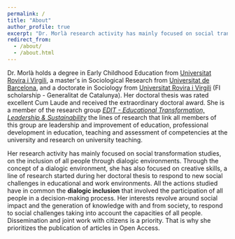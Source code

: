 ```yaml
---
permalink: /
title: "About"
author_profile: true
excerpt: "Dr. Morlà research activity has mainly focused on social transformation studies, on the inclusion of all people through dialogic environments. Through the concept of a dialogic environment, she has also focused on creative skills, a line of research started during his doctoral thesis to respond to new social challenges in educational and work environments."
redirect_from:
  - /about/
  - /about.html
---
```


Dr. Morlà holds a degree in Early Childhood Education from [Universitat Rovira i Virgili], a master's in Sociological Research from [Universitat de Barcelona], and a doctorate in Sociology from [Universitat Rovira i Virgili] (FI scholarship - Generalitat de Catalunya). Her doctoral thesis was rated excellent Cum Laude and received the extraordinary doctoral award. She is a member of the research group *[EDIT - Educational Transformation, Leadership & Sustainability]* the lines of research that link all members of this group are leadership and improvement of education, professional development in education, teaching and assessment of competencies at the university and research on university teaching.

Her research activity has mainly focused on social transformation studies, on the inclusion of all people through dialogic environments. Through the concept of a dialogic environment, she has also focused on creative skills, a line of research started during her doctoral thesis to respond to new social challenges in educational and work environments. All the actions studied have in common the **dialogic inclusion** that involved the participation of all people in a decision-making process. Her interests revolve around social impact and the generation of knowledge with and from society, to respond to social challenges taking into account the capacities of all people. Dissemination and joint work with citizens is a priority. That is why she prioritizes the publication of articles in Open Access.

[Universitat Rovira i Virgili]: https://www.urv.cat/ca/
[Universitat de Barcelona]: https://web.ub.edu/
[EDIT - Educational Transformation, Leadership & Sustainability]: https://www.edit.recerca.urv.cat/en/
[Multidisciplinary Journal of Educational Research]: https://hipatiapress.com/hpjournals/index.php/remie/
[Hipatia Press]: https://hipatiapress.com/
